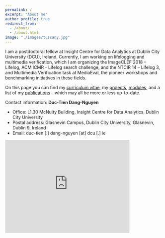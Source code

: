 ```yaml
---
permalink: /
excerpt: "About me"
author_profile: true
redirect_from: 
  - /about/
  - /about.html
image: "./images/tuscany.jpg"
---
```


I am a postdoctoral fellow at Insight Centre for Data Analytics at Dublin City University (DCU), Ireland.
Currently, I am working on lifelogging and multimedia verification, which I am organizing the ImageCLEF 2018 – Lifelog, ACM ICMR - Lifelog search challenge, and the NTCIR 14 – Lifelog 3, and Multimedia Verification
task at MediaEval, the pioneer workshops and benchmarking initiatives in these fields.

On this page you can find my [curriculum vitae](/cv/), my [projects](/projects/), [modules](/teaching/), and a list of my [publications](/publications/) – which may all be more or less up-to-date.

Contact information: **Duc-Tien Dang-Nguyen**

- Office: L1.30 McNulty Building, Insight Centre for Data Analytics, Dublin City University
- Postal address: Glasnevin Campus, Dublin City University, Glasnevin, Dublin 9, Ireland
- Email: duc-tien [.] dang-nguyen [at] dcu [.] ie

<iframe src="https://www.google.com/maps/embed?pb=!1m18!1m12!1m3!1d1189.8160072639957!2d-6.25786952532647!3d53.38563337222794!2m3!1f0!2f0!3f0!3m2!1i1024!2i768!4f13.1!3m3!1m2!1s0x0%3A0x6ce8298978647d21!2sInsight+Centre+For+Data+Analytics+%40DCU!5e0!3m2!1sen!2sie!4v1531487400387" width="400" height="300" frameborder="0" style="border:0" allowfullscreen></iframe>




